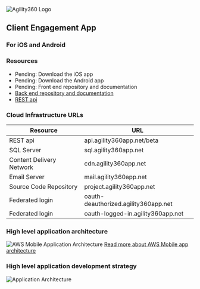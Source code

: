 ![Agility360 Logo](https://raw.githubusercontent.com/Agility360/CEA/master/assets/logo/logo7868398_sm.png "Agility360 Logo")
## Client Engagement App
### For iOS and Android

### Resources
 - Pending: Download the iOS app
 - Pending: Download the Android app
 - Pending: Front end repository and documentation
 - [Back end repository and documentation](https://github.com/Agility360/CEA/tree/master/backend)
 - [REST api](https://hqctqkd7xc.execute-api.us-east-1.amazonaws.com/beta)

### Cloud Infrastructure URLs

| Resource  | URL |
| ------------- | ------------- |
| REST api  | api.agility360app.net/beta |
| SQL Server  | sql.agility360app.net  |
| Content Delivery Network  | cdn.agility360app.net  |
| Email Server  | mail.agility360app.net  |
| Source Code Repository  | project.agility360app.net  |
| Federated login  | oauth-deauthorized.agility360app.net  |
| Federated login  | oauth-logged-in.agility360app.net  |


### High level application architecture
 ![AWS Mobile Application Architecture](https://raw.githubusercontent.com/Agility360/CEA/master/enterprise-mobile-hub_serverless-compute-app.png "AWS Mobile app architecture")
 [Read more about AWS Mobile app architecture](https://aws.amazon.com/mobile/)

### High level application development strategy
 ![Application Architecture](https://raw.githubusercontent.com/Agility360/CEA/master/application-architecture2.png "Application Architecture")
